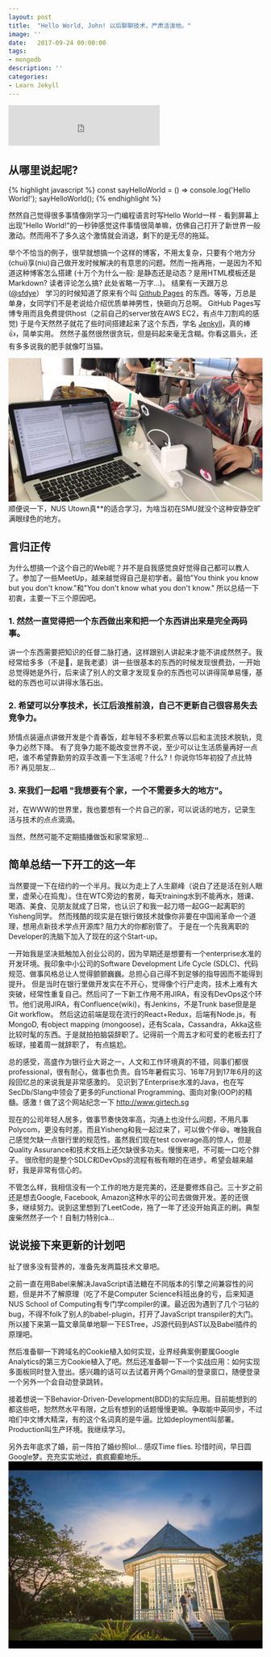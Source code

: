 ```yaml
---
layout: post
title:  "Hello World, John! 以后聊聊技术，严肃活泼地。"
image: ''
date:   2017-09-24 00:00:00
tags:
- mongodb
description: ''
categories:
- Learn Jekyll 
---
```


<p class="music-read"><iframe src="https://open.spotify.com/embed/track/0IktbUcnAGrvD03AWnz3Q8?uri=" width="300" height="80" frameborder="0" allowtransparency="true"></iframe></p>

## 从哪里说起呢?
{% highlight javascript %}
const sayHelloWorld = () => console.log('Hello World!');
sayHelloWorld();
{% endhighlight %}

然然自己觉得很多事情像刚学习一门编程语言时写Hello World一样 - 看到屏幕上出现"Hello World!"的一秒钟感觉这件事情很简单嘛，仿佛自己打开了新世界一般激动。然而用不了多久这个激情就会消退，剩下的是无尽的拖延。

举个不恰当的例子，很早就想搞一个这样的博客，不用太复杂，只要有个地方分(chui)享(niu)自己做开发时候解决的有意思的问题。然而一拖再拖，一是因为不知道这种博客怎么搭建 
(十万个为什么一般: 是静态还是动态？是用HTML模板还是Markdown? 读者评论怎么搞? 此处省略一万字...)。 结果有一天跟万总([@sfdye](https://github.com/sfdye)）
学习的时候知道了原来有个叫 [Github Pages](https://pages.github.com/) 的东西。等等，万总是单身，女同学们不是老说给介绍优质单神男性，快砸向万总啊。
GitHub Pages写博专用而且免费提供host（之前自己的server放在AWS EC2，有点牛刀割鸡的感觉) 
于是今天然然子就花了些时间搭建起来了这个东西，学名 [Jenkyll](https://jekyllrb.com/)，真的棒👍，简单实用。
然然子虽然很然很贪玩，但是码起来毫无含糊。你看这眉头，还有多多说我的肥手就像叮当猫。

<img src="/assets/img/posts/2017-09-24-hello-world-from-john/hello_world_john.jpg">
顺便说一下，NUS Utown真**的适合学习，为啥当初在SMU就没个这种安静空旷满眼绿色的地方。

## 言归正传

为什么想搞一个这个自己的Web呢？并不是自我感觉良好觉得自己都可以教人了。参加了一些MeetUp，越来越觉得自己是初学者。最怕"You think you know but you don't know."和"You don't know what you don't know." 所以总结一下初衷，主要一下三个原因吧。

### 1. 然然一直觉得把一个东西做出来和把一个东西讲出来是完全两码事。
讲一个东西需要把知识的任督二脉打通，这样跟别人讲起来才能不讲成然然子。我经常给多多（不是🐶，是我老婆）讲一些很基本的东西的时候发现很费劲，一开始总觉得她是外行，后来读了别人的文章才发现复杂的东西也可以讲得简单易懂，基础的东西也可以讲得水落石出。

### 2. 希望可以分享技术，长江后浪推前浪，自己不更新自己很容易失去竞争力。
矫情点装逼点讲做开发是个青春饭，趁年轻不多积累点等以后和主流技术脱轨，竞争力必然下降。
有了竞争力能不能改变世界不说，至少可以让生活质量再好一点吧，谁不希望靠勤劳的双手改善一下生活呢？什么?！你说你15年初投了点比特币? 再见朋友...

### 3. 来我们一起唱 "我想要有个家，一个不需要多大的地方"。
对，在WWW的世界里，我也要想有一个片自己的家，可以说话的地方，记录生活与技术的点点滴滴。

当然，然然可能不定期插播做饭和家常家短...

## 简单总结一下开工的这一年
当然要提一下在纽约的一个半月。我以为走上了人生巅峰（说白了还是活在别人眼里，虚荣心在捣鬼）。住在WTC旁边的套房，每天training水到不能再水，翘课、喝酒、美食、见朋友就成了日常，也认识了和我一起刀塔一起GG一起离职的Yisheng同学。
然而残酷的现实是在银行做技术就像你非要在中国闹革命一个道理，想用点新技术学点开源库? 阻力大的你都别管了。
于是在一个先我离职的Developer的洗脑下加入了现在的这个Start-up。

一开始我是坚决抵触加入创业公司的，因为早期还是想要有一个enterprise水准的开发环境。我印象中小公司的Software Development Life Cycle (SDLC)、代码规范、做事风格总让人觉得颤颤巍巍。总担心自己得不到足够的指导因而不能得到提升。
但是当时在银行里做开发实在不开心，觉得像个行尸走肉，技术上难有大突破，经常性重复自己。然后问了一下新工作用不用JIRA，有没有DevOps这个环节。他们说用JIRA，有Confluence(wiki)，有Jenkins，不是Trunk base但是是Git workflow。
然后这边前端是现在流行的React+Redux，后端有Node.js，有MongoD, 有object mapping (mongoose)，还有Scala，Cassandra，Akka这些比较时髦的东西。于是就拍拍脑袋辞职了。记得前一个周五才和可爱的老板去打了板球，接着周一就辞职了，
有点尴尬。

总的感受，高盛作为银行业大哥之一，人文和工作环境真的不错，同事们都很professional，很有耐心，做事也负责。自15年暑假实习、16年7月到17年6月的这段回忆总的来说我是非常感激的。
见识到了Enterprise水准的Java，也在写SecDb/Slang中领会了更多的Functional Programming、面向对象(OOP)的精髓。感激！做了这个网站纪念一下 http://www.girtech.sg

现在的公司年轻人居多，做事节奏快效率高，沟通上也没什么问题，不用凡事Polycom，更没有时差。而且Yisheng和我一起过来了，可以做个伴😆。唯独我自己感觉欠缺一点银行里的规范性。虽然我们现在test coverage高的惊人，但是Quality Assurance和技术文档上还欠缺很多功夫。慢慢来吧，不可能一口吃个胖子。
很欣慰的是整个SDLC和DevOps的流程有板有眼的在进步。希望会越来越好，我是非常有信心的。

不管怎么样，我相信没有一个工作的地方是完美的，还是要修炼自己。三十岁之前还是想去Google, Facebook, Amazon这种水平的公司去做做开发。差的还很多，继续努力。说到这里想到了LeetCode，拖了一年了还没开始真正的刷。典型废柴然然子一个！自制力特别cà...

## 说说接下来更新的计划吧
扯了很多没有营养的，准备先发两篇技术文章吧。

之前一直在用Babel来解决JavaScript语法糖在不同版本的引擎之间兼容性的问题，但是并不了解原理（吃了不是Computer Science科班出身的亏，后来知道NUS School of Computing有专门学compiler的课。最近因为遇到了几个刁钻的bug，不得不folk了别人的babel-plugin，打开了JavaScript transpiler的大门。所以接下来第一篇文章简单地聊一下ESTree，JS源代码到AST以及Babel插件的原理吧。

然后准备聊一下跨域名的Cookie植入如何实现，业界经典案例要属Google Analytics的第三方Cookie植入了吧。然后还准备聊一下一个实战应用：如何实现多面板同时登入登出。感兴趣的话可以去试着开两个Gmail的登录窗口，随便登录一个另外一个会自动登录跳转。

接着想说一下Behavior-Driven-Development(BDD)的实际应用。目前能想到的都这些吧，恕然然水平有限，之后有想到的话题慢慢更嘛。争取能中英同步，不过咱们中文博大精深，有的这个名词真的是牛逼。比如deployment叫部署。Production叫生产环境。我继续学习。

另外去年底求了婚，前一阵拍了婚纱照lol... 感叹Time flies. 珍惜时间，早日圆Google梦。充充实实地过，疯疯癫癫地乐。
<img src="/assets/img/posts/2017-09-24-hello-world-from-john/duoduo_ranran_pre_wedding.png">

